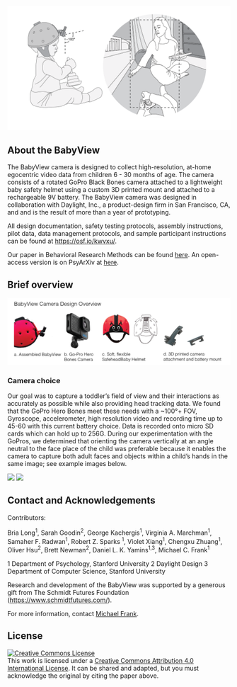 ![babyview_photo.png](BabyViewFigureBones10_19_22.png)


## About the BabyView

The BabyView camera is designed to collect high-resolution, at-home egocentric video data from children 6 - 30 months of age. The camera consists of a rotated GoPro Black Bones camera attached to a lightweight baby safety helmet using a custom 3D printed mount and attached to a rechargeable 9V battery. The BabyView camera was designed in collaboration with Daylight, Inc., a product-design firm in San Francisco, CA, and and is the result of more than a year of prototyping.

All design documentation, safety testing protocols, assembly instructions, pilot data, data management protocols, and sample participant instructions can be found at https://osf.io/kwvxu/. 

Our paper in Behavioral Research Methods can be found <a rel="link" href="https://doi.org/10.3758/s13428-023-02206-1">here</a>.
An open-access version is on PsyArXiv at <a rel="link" href="https://psyarxiv.com/238jk">here</a>.

## Brief overview

![camera_design_bones.png](camera_design_bones.png)


### Camera choice 
Our goal was to capture a toddler’s field of view and their interactions as accurately as possible while also providing head tracking data. We found that the GoPro Hero Bones meet these needs with a ~100°+ FOV, Gyroscope, accelerometer, high resolution video and recording time up to 45-60 with this current battery choice. Data is recorded onto micro SD cards which can hold up to 256G. During our experimentation with the GoPros, we determined that orienting the camera vertically at an angle neutral to the face place of the child was preferable because it enables the camera to capture both adult faces and objects within a child’s hands in the same image; see example images below.

<p float="left">
<img src="example_frame_1.png" width="350">
<img src="example_frame_2.png" width="350">
</p>

## Contact and Acknowledgements


Contributors: 

Bria Long<sup>1</sup>, Sarah Goodin<sup>2</sup>, George Kachergis<sup>1</sup>, Virginia A. Marchman<sup>1</sup>, Samaher F. Radwan<sup>1</sup>, Robert Z. Sparks <sup>1</sup>,
Violet Xiang<sup>1</sup>, Chengxu Zhuang<sup>1</sup>, Oliver Hsu<sup>2</sup>, Brett Newman<sup>2</sup>, Daniel L. K. Yamins<sup>1,3</sup>, Michael C. Frank<sup>1</sup>

1 Department of Psychology, Stanford University
2 Daylight Design
3 Department of Computer Science, Stanford University

Research and development of the BabyView was supported by a generous gift from The Schmidt Futures Foundation (https://www.schmidtfutures.com/).

For more information, contact [Michael Frank](http://web.stanford.edu/~mcfrank/).

## License

<a rel="license" href="http://creativecommons.org/licenses/by/4.0/"><img alt="Creative Commons License" style="border-width:0" src="https://i.creativecommons.org/l/by/4.0/88x31.png" /></a><br />This work is licensed under a <a rel="license" href="http://creativecommons.org/licenses/by/4.0/">Creative Commons Attribution 4.0 International License</a>. It can be shared and adapted, but you must acknowledge the original by citing the paper above. 
